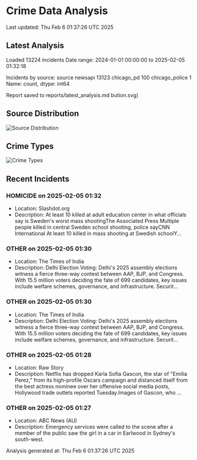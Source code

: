 # Crime Data Analysis
Last updated: Thu Feb  6 01:37:26 UTC 2025

## Latest Analysis

Loaded 13224 incidents
Date range: 2024-01-01 00:00:00 to 2025-02-05 01:32:18

Incidents by source:
source
newsapi           13123
chicago_pd          100
chicago_police        1
Name: count, dtype: int64

Report saved to reports/latest_analysis.md
bution.svg)

## Source Distribution
![Source Distribution](images/source_distribution.svg)

## Crime Types
![Crime Types](images/crime_types.svg)

## Recent Incidents

### HOMICIDE on 2025-02-05 01:32
- Location: Slashdot.org
- Description: At least 10 killed at adult education center in what officials say is Sweden's worst mass shootingThe Associated Press Multiple people killed in central Sweden school shooting, police sayCNN International At least 10 killed in mass shooting at Swedish schoolY…


### OTHER on 2025-02-05 01:30
- Location: The Times of India
- Description: Delhi Election Voting: Delhi's 2025 assembly elections witness a fierce three-way contest between AAP, BJP, and Congress. With 15.5 million voters deciding the fate of 699 candidates, key issues include welfare schemes, governance, and infrastructure. Securit…


### OTHER on 2025-02-05 01:30
- Location: The Times of India
- Description: Delhi Election Voting: Delhi's 2025 assembly elections witness a fierce three-way contest between AAP, BJP, and Congress. With 15.5 million voters deciding the fate of 699 candidates, key issues include welfare schemes, governance, and infrastructure. Securit…


### OTHER on 2025-02-05 01:28
- Location: Raw Story
- Description: Netflix has dropped Karla Sofia Gascon, the star of "Emilia Perez," from its high-profile Oscars campaign and distanced itself from the best actress nominee over her offensive social media posts, Hollywood trade outlets reported Tuesday.Images of Gascon, who …


### OTHER on 2025-02-05 01:27
- Location: ABC News (AU)
- Description: Emergency services were called to the scene after a member of the public saw the girl in a car in Earlwood in Sydney's south-west.

Analysis generated at: Thu Feb  6 01:37:26 UTC 2025
